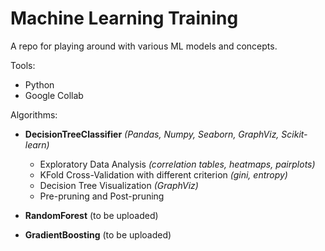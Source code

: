 # Machine Learning Training

A repo for playing around with various ML models and concepts.

Tools:
* Python
* Google Collab

Algorithms:

* **DecisionTreeClassifier** *(Pandas, Numpy, Seaborn, GraphViz, Scikit-learn)*
  * Exploratory Data Analysis *(correlation tables, heatmaps, pairplots)* 
  * KFold Cross-Validation with different criterion *(gini, entropy)*
  * Decision Tree Visualization *(GraphViz)*
  * Pre-pruning and Post-pruning  
 
* **RandomForest** (to be uploaded)
* **GradientBoosting** (to be uploaded)
